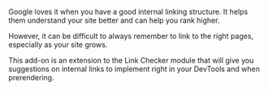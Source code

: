 Google loves it when you have a good internal linking structure. It helps them understand your site better and can help you rank higher.

However, it can be difficult to always remember to link to the right pages, especially as your site grows.

This add-on is an extension to the Link Checker module that will give you suggestions on internal links to implement right in your DevTools
and when prerendering.
